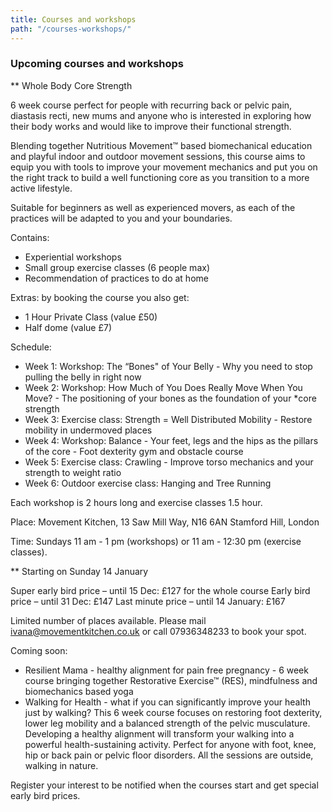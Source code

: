 ```yaml
---
title: Courses and workshops
path: "/courses-workshops/"
---
```


### Upcoming courses and workshops

** Whole Body Core Strength

6 week course perfect for people with recurring back or pelvic pain, diastasis recti, new mums and anyone who is interested in exploring how their body works and would like to improve their functional strength.

Blending together Nutritious Movement™ based biomechanical education and playful indoor and outdoor movement sessions, this course aims to equip you with tools to improve your movement mechanics and put you on the right track to build a well functioning core as you transition to a more active lifestyle.


Suitable for beginners as well as experienced movers, as each of the practices will be adapted to you and your boundaries.

Contains: 
* Experiential workshops 
* Small group exercise classes (6 people max)
* Recommendation of practices to do at home

Extras: by booking the course you also get:
* 1 Hour Private Class (value £50)
* Half dome (value £7)

Schedule:
* Week 1: Workshop: The “Bones" of Your Belly - Why you need to stop pulling the belly in right now
* Week 2: Workshop: How Much of You Does Really Move When You Move? - The positioning of your bones as the foundation of your *core strength
* Week 3: Exercise class: Strength = Well Distributed Mobility - Restore mobility in undermoved places
* Week 4: Workshop: Balance - Your feet, legs and the hips as the pillars of the core - Foot dexterity gym and obstacle course
* Week 5: Exercise class: Crawling - Improve torso mechanics and your strength to weight ratio
* Week 6: Outdoor exercise class: Hanging and Tree Running

Each workshop is 2 hours long and exercise classes 1.5 hour. 

Place: Movement Kitchen, 13 Saw Mill Way, N16 6AN Stamford Hill, London

Time: Sundays 11 am - 1 pm (workshops) or 11 am - 12:30 pm (exercise classes).

** Starting on Sunday 14 January

Super early bird price – until 15 Dec: £127 for the whole course
Early bird price – until 31 Dec: £147
Last minute price – until 14 January: £167

Limited number of places available. Please mail ivana@movementkitchen.co.uk or call 07936348233 to book your spot.

Coming soon:

* Resilient Mama - healthy alignment for pain free pregnancy - 6 week course bringing together Restorative Exercise™ (RES), mindfulness and biomechanics based yoga 
* Walking for Health - what if you can significantly improve your health just by walking? This 6 week course focuses on restoring foot dexterity, lower leg mobility and a balanced strength of the pelvic musculature. Developing a healthy alignment will transform your walking into a powerful health-sustaining activity. Perfect for anyone with foot, knee, hip or back pain or pelvic floor disorders. All the sessions are outside, walking in nature.

Register your interest to be notified when the courses start and get special early bird prices.